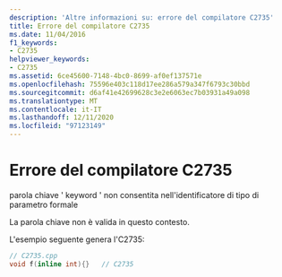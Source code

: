 ```yaml
---
description: 'Altre informazioni su: errore del compilatore C2735'
title: Errore del compilatore C2735
ms.date: 11/04/2016
f1_keywords:
- C2735
helpviewer_keywords:
- C2735
ms.assetid: 6ce45600-7148-4bc0-8699-af0ef137571e
ms.openlocfilehash: 75596e403c118d17ee286a579a347f6793c30bbd
ms.sourcegitcommit: d6af41e42699628c3e2e6063ec7b03931a49a098
ms.translationtype: MT
ms.contentlocale: it-IT
ms.lasthandoff: 12/11/2020
ms.locfileid: "97123149"
---
```

# <a name="compiler-error-c2735"></a>Errore del compilatore C2735

parola chiave ' keyword ' non consentita nell'identificatore di tipo di parametro formale

La parola chiave non è valida in questo contesto.

L'esempio seguente genera l'C2735:

```cpp
// C2735.cpp
void f(inline int){}   // C2735
```
